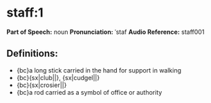 # staff:1

**Part of Speech:** noun
**Pronunciation:** ˈstaf
**Audio Reference:** staff001

## Definitions:
- {bc}a long stick carried in the hand for support in walking
- {bc}{sx|club||}, {sx|cudgel||}
- {bc}{sx|crosier||}
- {bc}a rod carried as a symbol of office or authority
